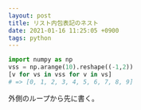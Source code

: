 ```yaml
---
layout: post
title: リスト内包表記のネスト
date: 2021-01-16 11:25:05 +0900
tags: python
---
```


```python
import numpy as np
vss = np.arange(10).reshape((-1,2))
[v for vs in vss for v in vs]
# => [0, 1, 2, 3, 4, 5, 6, 7, 8, 9]
```

外側のループから先に書く。
